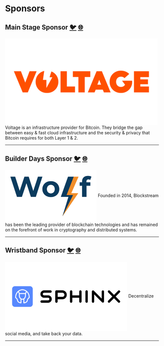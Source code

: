 # Sponsors 

## Main Stage Sponsor [🐦](https://twitter.com/voltage_cloud) [🌐](https://voltage.cloud/)

<img align="center" width="500" src="assets/img/sponsors/voltage-logo.png">
Voltage is an infrastructure provider for Bitcoin. They bridge the gap between easy & fast cloud infrastructure and the security & privacy that Bitcoin requires for both Layer 1 & 2.

***

## Builder Days Sponsor [🐦](https://twitter.com/_WolfNYC) [🌐](https://wolfnyc.com/)

<img align="Center" width="300" src="assets/img/sponsors/wolf-logo.png">
Founded in 2014, Blockstream has been the leading provider of blockchain technologies and has remained on the forefront of work in cryptography and distributed systems.

***

## Wristband Sponsor [🐦](https://twitter.com/sphinx_chat) [🌐](http://sphinx.chat/)

<img align="center" width="400" src="assets/img/sponsors/sphinx-logo.png">
Decentralize social media, and take back your data.

***

